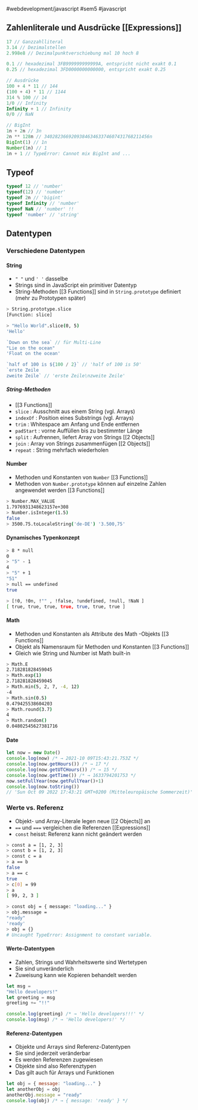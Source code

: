 #webdevelopment/javascript #sem5 #javascript 
## Zahlenliterale und Ausdrücke [[Expressions]]
```js
17 // Ganzzahlliteral
3.14 // Dezimalstellen
2.998e8 // Dezimalpunktverschiebung mal 10 hoch 8

0.1 // hexadezimal 3FB999999999999A, entspricht nicht exakt 0.1
0.25 // hexadezimal 3FD0000000000000, entspricht exakt 0.25

// Ausdrücke
100 + 4 * 11 // 144
(100 + 4) * 11 // 1144
314 % 100 // 14
1/0 // Infinity
Infinity + 1 // Infinity
0/0 // NaN

// BigInt
1n + 2n // 3n
2n ** 128n // 340282366920938463463374607431768211456n
BigInt(1) // 1n
Number(1n) // 1
1n + 1 // TypeError: Cannot mix BigInt and ...
```
## Typeof
```js
typeof 12 // 'number'
typeof(12) // 'number'
typeof 2n // 'bigint'
typeof Infinity // 'number'
typeof NaN // 'number' !!
typeof 'number' // 'string'
```
## Datentypen
### Verschiedene Datentypen
#### String
- `" "` und `' '` dasselbe
- Strings sind in JavaScript ein primitiver Datentyp
- String-Methoden [[3 Functions]] sind in `String.prototype` definiert (mehr zu Prototypen später)

```sh
> String.prototype.slice
[Function: slice]

> "Hello World".slice(0, 5)
'Hello'
```

```js
`Down on the sea` // für Multi-Line
"Lie on the ocean"
'Float on the ocean'

`half of 100 is ${100 / 2}` // 'half of 100 is 50'
`erste Zeile
zweite Zeile` // 'erste Zeile\nzweite Zeile'
```
##### String-Methoden 
- [[3 Functions]]
- `slice` : Ausschnitt aus einem String (vgl. Arrays)
- `indexOf` : Position eines Substrings (vgl. Arrays)
- `trim` : Whitespace am Anfang und Ende entfernen
- `padStart` : vorne Auffüllen bis zu bestimmter Länge
- `split` : Aufrennen, liefert Array von Strings [[2 Objects]]
- `join` : Array von Strings zusammenfügen [[2 Objects]]
- `repeat` : String mehrfach wiederholen
#### Number
- Methoden und Konstanten von `Number` [[3 Functions]]
- Methoden von `Number.prototype` können auf einzelne Zahlen angewendet werden [[3 Functions]]

```sh
> Number.MAX_VALUE
1.7976931348623157e+308
> Number.isInteger(1.5)
false
> 3500.75.toLocaleString('de-DE') '3.500,75'
```
#### Dynamisches Typenkonzept
```sh
> 8 * null
0
> "5" - 1
4
> "5" + 1
"51"
> null == undefined
true

> [!0, !0n, !"" , !false, !undefined, !null, !NaN ]
[ true, true, true, true, true, true, true ]
```
#### Math
- Methoden und Konstanten als Attribute des Math -Objekts [[3 Functions]]
- Objekt als Namensraum für Methoden und Konstanten [[3 Functions]]
- Gleich wie String und Number ist Math built-in

```sh
> Math.E
2.718281828459045
> Math.exp(1)
2.718281828459045
> Math.min(5, 2, 7, -4, 12)
-4
> Math.sin(0.5)
0.479425538604203
> Math.round(3.7)
4
> Math.random()
0.04802545627381716
```
#### Date
```js
let now = new Date()
console.log(now) /* → 2021-10 09T15:43:21.753Z */
console.log(now.getHours()) /* → 17 */
console.log(now.getUTCHours()) /* → 15 */
console.log(now.getTime()) /* → 1633794201753 */
now.setFullYear(now.getFullYear()+1)
console.log(now.toString())
// 'Sun Oct 09 2022 17:43:21 GMT+0200 (Mitteleuropäische Sommerzeit)'
```
### Werte vs. Referenz
- Objekt- und Array-Literale legen neue [[2 Objects]] an
- `==` und `===` vergleichen die Referenzen [[Expressions]]
- `const` heisst: Referenz kann nicht geändert werden

```sh
> const a = [1, 2, 3]
> const b = [1, 2, 3]
> const c = a
> a == b
false
> a == c
true
> c[0] = 99
> a
[ 99, 2, 3 ]
```

```sh
> const obj = { message: "loading..." }
> obj.message =
"ready"
'ready'
> obj = {}
# Uncaught TypeError: Assignment to constant variable.
```
#### Werte-Datentypen
- Zahlen, Strings und Wahrheitswerte sind Wertetypen
- Sie sind unveränderlich
- Zuweisung kann wie Kopieren behandelt werden
```js
let msg =
"Hello developers!"
let greeting = msg
greeting += "!!"

console.log(greeting) /* → 'Hello developers!!!' */
console.log(msg) /* → 'Hello developers!' */
```
#### Referenz-Datentypen
- Objekte und Arrays sind Referenz-Datentypen
- Sie sind jederzeit veränderbar
- Es werden Referenzen zugewiesen
- Objekte sind also Referenztypen
- Das gilt auch für Arrays und Funktionen
```js
let obj = { message: "loading..." }
let anotherObj = obj
anotherObj.message = "ready"
console.log(obj) /* → { message: 'ready' } */
```